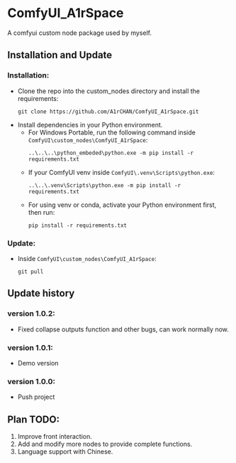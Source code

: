 # ComfyUI_A1rSpace
A comfyui custom node package used by myself.

## Installation and Update
### Installation:
* Clone the repo into the custom_nodes directory and install the requirements:
  ```
  git clone https://github.com/A1rCHAN/ComfyUI_A1rSpace.git
  ```
* Install dependencies in your Python environment.
  * For Windows Portable, run the following command inside `ComfyUI\custom_nodes\ComfyUI_A1rSpace`:
    ```
    ..\..\..\python_embeded\python.exe -m pip install -r requirements.txt
    ```
  * If your ComfyUI venv inside `ComfyUI\.venv\Scripts\python.exe`:
    ```
    ..\..\.venv\Scripts\python.exe -m pip install -r requirements.txt
    ```
  * For using venv or conda, activate your Python environment first, then run:
    ```
    pip install -r requirements.txt
    ```

### Update:
* Inside `ComfyUI\custom_nodes\ComfyUI_A1rSpace`:
  ```
  git pull
  ```
## Update history
### version 1.0.2:
- Fixed collapse outputs function and other bugs, can work normally now.
### version 1.0.1:
- Demo version
### version 1.0.0:
- Push project

## Plan TODO:
1. Improve front interaction.
2. Add and modify more nodes to provide complete functions.
3. Language support with Chinese.
